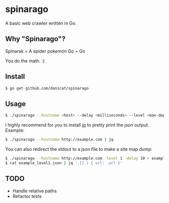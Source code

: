 # spinarago

A basic web crawler written in Go.

## Why "Spinarago"?

Spinarak = A spider pokemón
Go = Go

You do the math. :)

## Install

```sh
$ go get github.com/danicat/spinarago
```

## Usage

```sh
$ ./spinarago --hostname <host> --delay <milliseconds> --level <max-depth>
```

I highly recommend for you to install [jq](https://stedolan.github.io/jq/) to pretty print the json output. Example:

```sh
$ ./spinarago --hostname http://example.com | jq
```

You can also redirect the stdout to a json file to make a site map dump:

```sh
$ ./spinarago --hostname http://example.com -level 1 -delay 10 > example_level1.json
$ cat example_level1.json | jq '.[] | { url: .url }'
```


## TODO

- Handle relative paths
- Refactor tests
